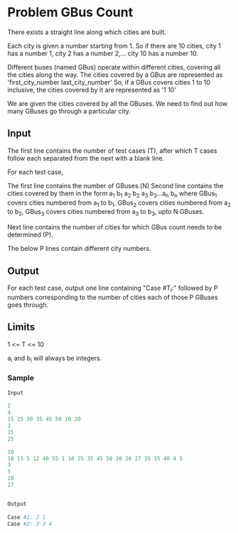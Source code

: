 # Problem GBus Count

There exists a straight line along which cities are built.

Each city is given a number starting from 1. So if there are 10 cities, city 1 has a number 1, city 2 has a number 2,... city 10 has a number 10.

Different buses (named GBus) operate within different cities, covering all the cities along the way. The cities covered by a GBus are represented as 'first_city_number last_city_number' So, if a GBus covers cities 1 to 10 inclusive, the cities covered by it are represented as '1 10'

We are given the cities covered by all the GBuses. We need to find out how many GBuses go through a particular city.

## Input


The first line contains the number of test cases (T), after which T cases follow each separated from the next with a blank line.

For each test case,

The first line contains the number of GBuses.(N) 
Second line contains the cities covered by them in the form 
a<sub>1</sub> b<sub>1</sub> a<sub>2</sub> b<sub>2</sub> a<sub>3</sub> b<sub>3</sub>...a<sub>n</sub> b<sub>n</sub> 
where GBus<sub>1</sub> covers cities numbered from a<sub>1</sub> to b<sub>1</sub>, GBus<sub>2</sub> covers cities numbered from a<sub>2</sub> to b<sub>2</sub>, GBus<sub>3</sub> covers cities numbered from a<sub>3</sub> to b<sub>3</sub>, upto N GBuses.

Next line contains the number of cities for which GBus count needs to be determined (P).

The below P lines contain different city numbers.

## Output

For each test case, output one line containing "Case #T<sub>i</sub>:" followed by P numbers corresponding to the number of cities each of those P GBuses goes through. 

## Limits

1 <= T <= 10

a<sub>i</sub> and b<sub>i</sub> will always be integers.

### Sample

```py
Input 
 	
2
4
15 25 30 35 45 50 10 20
2
15
25

10
10 15 5 12 40 55 1 10 25 35 45 50 20 28 27 35 15 40 4 5
3
5
10
27


Output 
 
Case #1: 2 1
Case #2: 3 3 4
```
